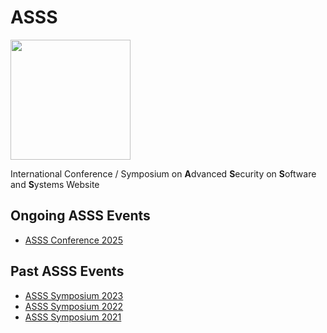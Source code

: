 # ASSS
<img src="asss-logo.png" width="192" height="192" />

International Conference / Symposium on <b>A</b>dvanced <b>S</b>ecurity on <b>S</b>oftware and <b>S</b>ystems Website

## Ongoing ASSS Events
- [ASSS Conference 2025](https://asss.sptagelab.org/2025/)

## Past ASSS Events
- [ASSS Symposium 2023](https://asss.sptagelab.org/2023/)
- [ASSS Symposium 2022](https://asss.sptagelab.org/2022/)
- [ASSS Symposium 2021](https://asss.sptagelab.org/2021/)